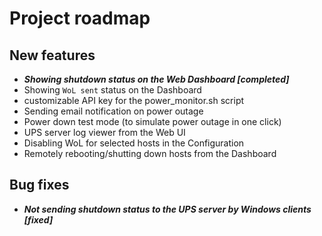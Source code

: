 # Project roadmap
## New features
* ***Showing shutdown status on the Web Dashboard [completed]***
* Showing `WoL sent` status on the Dashboard
* customizable API key for the power_monitor.sh script
* Sending email notification on power outage
* Power down test mode (to simulate power outage in one click)
* UPS server log viewer from the Web UI
* Disabling WoL for selected hosts in the Configuration
* Remotely rebooting/shutting down hosts from the Dashboard

## Bug fixes
* ***Not sending shutdown status to the UPS server by Windows clients [fixed]***
